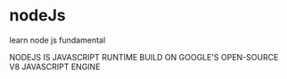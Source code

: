 # nodeJs
learn node js fundamental

NODEJS IS JAVASCRIPT RUNTIME BUILD ON GOOGLE'S OPEN-SOURCE V8 JAVASCRIPT ENGINE
